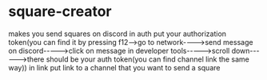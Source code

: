 # square-creator
makes you send squares on discord
in auth put your authorization token(you can find it by pressing f12-->go to network---->send message on discord----->click on message in developer tools----->scroll down------>there should be your auth token(you can find channel link the same way))
in link put link to a channel that you want to send a square
